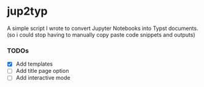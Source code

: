# jup2typ
A simple script I wrote to convert Jupyter Notebooks into Typst documents. (so i could stop having to manually copy paste code snippets and outputs)

### TODOs
- [x] Add templates
- [ ] Add title page option
- [ ] Add interactive mode
